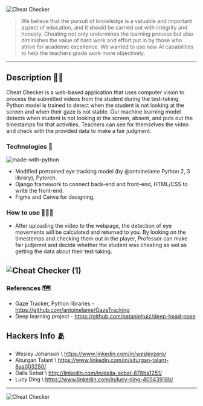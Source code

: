![Cheat Checker](https://github.com/wesleyZero/ucsb_hacks_ix/assets/86029622/3676487c-937b-42a0-bb50-ef11f2efc0a3)


> We believe that the pursuit of knowledge is a valuable and important aspect of education, and it should be carried out with integrity and honesty. Cheating not only undermines the learning process but also diminishes the value of hard work and effort put in by those who strive for academic excellence. We wanted to use new AI capabilities to help the teachers grade work more objectively. 

---

## Description 👩‍🎓

Cheat Checker is a web-based application that uses computer vision to process the submitted videos from the student during the test-taking. Python model is trained to detect when the student is not looking at the screen and when their gaze is not stable. Our machine learning model detects when student is not looking at the screen, absent, and puts out the timestamps for that activities. Teachers can see for themselves the video and check with the provided data to make a fair judgment. 


### Technologies 🚀
![made-with-python](https://img.shields.io/badge/Made%20with-Python-1f425f.svg)


-  Modified pretrained eye tracking model (by @antoinelame Python 2, 3 library), Pytorch.
-  Django framework to connect back-end and front-end, HTML/CSS to write the front-end.
-  Figma and Canva for designing. 


### How to use 👨🏿‍🎓
-  After uploading the video to the webpage, the detection of eye movements will be calculated and returned to you. By looking on the timestemps and checking them out in the player, Professor can make fair judjemnt and decide whether the student was cheating as wel as getting the data about their test taking. 


![Cheat Checker (1)](https://github.com/wesleyZero/ucsb_hacks_ix/assets/86029622/632aa645-7977-4d1b-a06e-39712aa676aa)
---

### References 🗺️
-  Gaze Tracker, Python libraries - https://github.com/antoinelame/GazeTracking
-  Deep learning project -  https://github.com/natanielruiz/deep-head-pose


## Hackers Info 🫂
-  Wesley Johanson \\ https://www.linkedin.com/in/wesleyzero/
-  Aiturgan Talant \\ https://www.linkedin.com/in/aiturgan-talant-8aa003250/
-  Dalia Sebat \\ http://linkedin.com/in/dalia-sebat-878ba1251/
-  Lucy Ding \\ https://www.linkedin.com/in/lucy-ding-40543918b/


---

![Cheat Checker](https://github.com/wesleyZero/ucsb_hacks_ix/assets/86029622/cd378a2e-999c-479b-bcb7-db71140d01e4)
